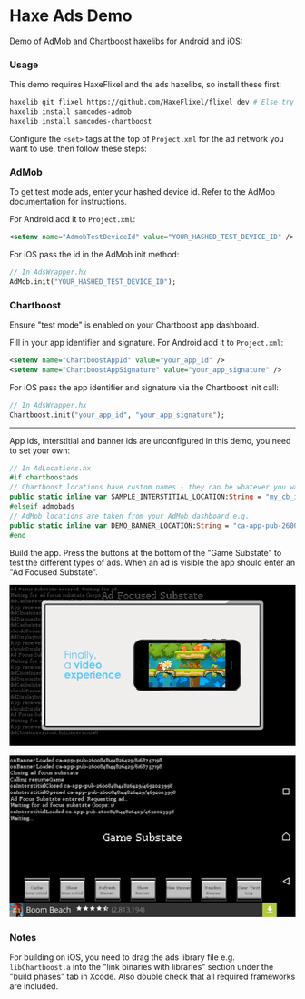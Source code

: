 # Haxe Ads Demo

Demo of [AdMob](https://github.com/Tw1ddle/samcodes-admob) and [Chartboost](https://github.com/Tw1ddle/samcodes-chartboost) haxelibs for Android and iOS:
	
### Usage ###

This demo requires HaxeFlixel and the ads haxelibs, so install these first:
```bash
haxelib git flixel https://github.com/HaxeFlixel/flixel dev # Else try stable branch of HaxeFlixel: haxelib install flixel
haxelib install samcodes-admob
haxelib install samcodes-chartboost
```

Configure the ```<set>``` tags at the top of ```Project.xml``` for the ad network you want to use, then follow these steps:

### AdMob ###
To get test mode ads, enter your hashed device id. Refer to the AdMob documentation for instructions.

For Android add it to ```Project.xml```:
```xml
<setenv name="AdmobTestDeviceId" value="YOUR_HASHED_TEST_DEVICE_ID" />
```

For iOS pass the id in the AdMob init method:
```haxe
// In AdsWrapper.hx
AdMob.init("YOUR_HASHED_TEST_DEVICE_ID");
```

### Chartboost ###
Ensure "test mode" is enabled on your Chartboost app dashboard.

Fill in your app identifier and signature. For Android add it to ```Project.xml```:
```xml
<setenv name="ChartboostAppId" value="your_app_id" />
<setenv name="ChartboostAppSignature" value="your_app_signature" />
```
For iOS pass the app identifier and signature via the Chartboost init call:
```haxe
// In AdsWrapper.hx
Chartboost.init("your_app_id", "your_app_signature");
```

------

App ids, interstitial and banner ids are unconfigured in this demo, you need to set your own:

```haxe
// In AdLocations.hx
#if chartboostads
// Chartboost locations have custom names - they can be whatever you want e.g.
public static inline var SAMPLE_INTERSTITIAL_LOCATION:String = "my_cb_interstitial";
#elseif admobads
// AdMob locations are taken from your AdMob dashboard e.g.
public static inline var DEMO_BANNER_LOCATION:String = "ca-app-pub-2600848144826429/9144221192";
#end
```

Build the app. Press the buttons at the bottom of the "Game Substate" to test the different types of ads. When an ad is visible the app should enter an "Ad Focused Substate".

![](screenshots/chartboost-video.png?raw=true)

![](screenshots/admob-banner.png?raw=true)

### Notes ###
For building on iOS, you need to drag the ads library file e.g. ```libChartboost.a``` into the "link binaries with libraries" section under the "build phases" tab in Xcode. Also double check that all required frameworks are included.